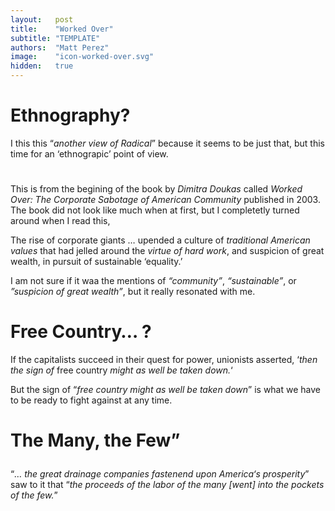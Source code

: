 ```yaml
---
layout:   post
title:    "Worked Over"
subtitle: "TEMPLATE"
authors:  "Matt Perez"
image:    "icon-worked-over.svg"
hidden:   true
---
```


<div style='display:none; '>
 <p>Another view of Radical</p>
</div>

<h1>Ethnography?</h1>
 <p>I this this &ldquo;<em>another view of Radical</em>&rdquo; because it seems to be just that, but this time for an &lsquo;ethnograpic&rsquo; point of view.</p>

<h1></h1>
 <p>This is from the begining of the book by <em>Dimitra Doukas</em> called <em>Worked Over: The Corporate Sabotage of American Community</em> published in 2003. The book did not look like much when at first, but I completetly turned around when I read this,</p>
  <div class="_citation">
   <p>The rise of corporate giants &hellip; upended a culture of <em>traditional American values</em> that had jelled around the <em>virtue of hard work</em>, and suspicion of great wealth, in pursuit of sustainable &lsquo;equality.&rsquo;</p>
  </div>
 <p>I am not sure if it waa the mentions of <em>&ldquo;community&rdquo;</em>, <em>&ldquo;sustainable&rdquo;</em>, or <em>&rdquo;suspicion of great wealth&rdquo;</em>, but it really resonated with me.</p>

<h1>Free Country&hellip; ?</h1>
 <div class="_citation">
  <p>If the capitalists succeed in their quest for power, unionists asserted, &lsquo;<em>then the sign of </em>free country<em> might as well be taken down.</em>&lsquo;</p>
 </div>
 <p>But the sign of &ldquo;<em>free country might as well be taken down</em>&rdquo; is what we have to be ready to fight against at any time.</p>

<h1>The Many, the Few</em>&rdquo;</p></h1>
  <div class="_citation">
   <p>&ldquo;<em>&hellip; the great drainage companies fastenend upon America&lsquo;s prosperity</em>&rdquo; saw to it that &ldquo;<em>the proceeds of the labor of the many [went] into the pockets of the few.</em>&rdquo;</p>
  </div>
 <p>

<h1> </h1>